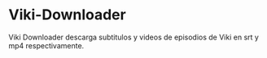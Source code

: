 # Viki-Downloader
Viki Downloader descarga subtitulos y videos de episodios de Viki en srt y mp4 respectivamente.
